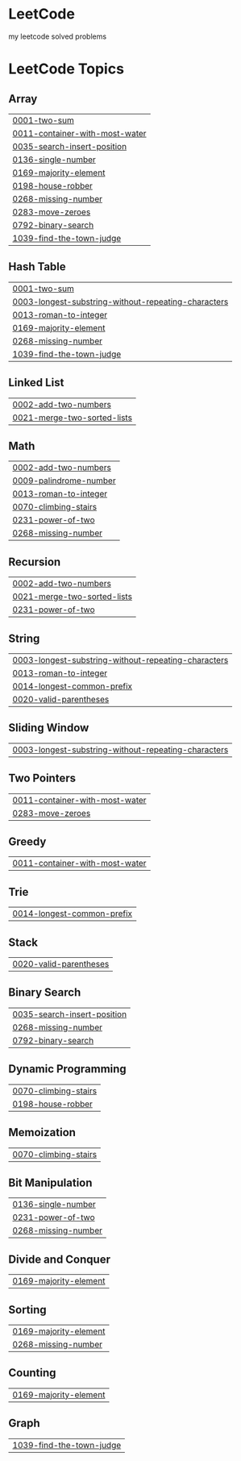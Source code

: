 # LeetCode
my leetcode solved problems

<!---LeetCode Topics Start-->
# LeetCode Topics
## Array
|  |
| ------- |
| [0001-two-sum](https://github.com/Kairuihu2903/LeetCode/tree/master/0001-two-sum) |
| [0011-container-with-most-water](https://github.com/Kairuihu2903/LeetCode/tree/master/0011-container-with-most-water) |
| [0035-search-insert-position](https://github.com/Kairuihu2903/LeetCode/tree/master/0035-search-insert-position) |
| [0136-single-number](https://github.com/Kairuihu2903/LeetCode/tree/master/0136-single-number) |
| [0169-majority-element](https://github.com/Kairuihu2903/LeetCode/tree/master/0169-majority-element) |
| [0198-house-robber](https://github.com/Kairuihu2903/LeetCode/tree/master/0198-house-robber) |
| [0268-missing-number](https://github.com/Kairuihu2903/LeetCode/tree/master/0268-missing-number) |
| [0283-move-zeroes](https://github.com/Kairuihu2903/LeetCode/tree/master/0283-move-zeroes) |
| [0792-binary-search](https://github.com/Kairuihu2903/LeetCode/tree/master/0792-binary-search) |
| [1039-find-the-town-judge](https://github.com/Kairuihu2903/LeetCode/tree/master/1039-find-the-town-judge) |
## Hash Table
|  |
| ------- |
| [0001-two-sum](https://github.com/Kairuihu2903/LeetCode/tree/master/0001-two-sum) |
| [0003-longest-substring-without-repeating-characters](https://github.com/Kairuihu2903/LeetCode/tree/master/0003-longest-substring-without-repeating-characters) |
| [0013-roman-to-integer](https://github.com/Kairuihu2903/LeetCode/tree/master/0013-roman-to-integer) |
| [0169-majority-element](https://github.com/Kairuihu2903/LeetCode/tree/master/0169-majority-element) |
| [0268-missing-number](https://github.com/Kairuihu2903/LeetCode/tree/master/0268-missing-number) |
| [1039-find-the-town-judge](https://github.com/Kairuihu2903/LeetCode/tree/master/1039-find-the-town-judge) |
## Linked List
|  |
| ------- |
| [0002-add-two-numbers](https://github.com/Kairuihu2903/LeetCode/tree/master/0002-add-two-numbers) |
| [0021-merge-two-sorted-lists](https://github.com/Kairuihu2903/LeetCode/tree/master/0021-merge-two-sorted-lists) |
## Math
|  |
| ------- |
| [0002-add-two-numbers](https://github.com/Kairuihu2903/LeetCode/tree/master/0002-add-two-numbers) |
| [0009-palindrome-number](https://github.com/Kairuihu2903/LeetCode/tree/master/0009-palindrome-number) |
| [0013-roman-to-integer](https://github.com/Kairuihu2903/LeetCode/tree/master/0013-roman-to-integer) |
| [0070-climbing-stairs](https://github.com/Kairuihu2903/LeetCode/tree/master/0070-climbing-stairs) |
| [0231-power-of-two](https://github.com/Kairuihu2903/LeetCode/tree/master/0231-power-of-two) |
| [0268-missing-number](https://github.com/Kairuihu2903/LeetCode/tree/master/0268-missing-number) |
## Recursion
|  |
| ------- |
| [0002-add-two-numbers](https://github.com/Kairuihu2903/LeetCode/tree/master/0002-add-two-numbers) |
| [0021-merge-two-sorted-lists](https://github.com/Kairuihu2903/LeetCode/tree/master/0021-merge-two-sorted-lists) |
| [0231-power-of-two](https://github.com/Kairuihu2903/LeetCode/tree/master/0231-power-of-two) |
## String
|  |
| ------- |
| [0003-longest-substring-without-repeating-characters](https://github.com/Kairuihu2903/LeetCode/tree/master/0003-longest-substring-without-repeating-characters) |
| [0013-roman-to-integer](https://github.com/Kairuihu2903/LeetCode/tree/master/0013-roman-to-integer) |
| [0014-longest-common-prefix](https://github.com/Kairuihu2903/LeetCode/tree/master/0014-longest-common-prefix) |
| [0020-valid-parentheses](https://github.com/Kairuihu2903/LeetCode/tree/master/0020-valid-parentheses) |
## Sliding Window
|  |
| ------- |
| [0003-longest-substring-without-repeating-characters](https://github.com/Kairuihu2903/LeetCode/tree/master/0003-longest-substring-without-repeating-characters) |
## Two Pointers
|  |
| ------- |
| [0011-container-with-most-water](https://github.com/Kairuihu2903/LeetCode/tree/master/0011-container-with-most-water) |
| [0283-move-zeroes](https://github.com/Kairuihu2903/LeetCode/tree/master/0283-move-zeroes) |
## Greedy
|  |
| ------- |
| [0011-container-with-most-water](https://github.com/Kairuihu2903/LeetCode/tree/master/0011-container-with-most-water) |
## Trie
|  |
| ------- |
| [0014-longest-common-prefix](https://github.com/Kairuihu2903/LeetCode/tree/master/0014-longest-common-prefix) |
## Stack
|  |
| ------- |
| [0020-valid-parentheses](https://github.com/Kairuihu2903/LeetCode/tree/master/0020-valid-parentheses) |
## Binary Search
|  |
| ------- |
| [0035-search-insert-position](https://github.com/Kairuihu2903/LeetCode/tree/master/0035-search-insert-position) |
| [0268-missing-number](https://github.com/Kairuihu2903/LeetCode/tree/master/0268-missing-number) |
| [0792-binary-search](https://github.com/Kairuihu2903/LeetCode/tree/master/0792-binary-search) |
## Dynamic Programming
|  |
| ------- |
| [0070-climbing-stairs](https://github.com/Kairuihu2903/LeetCode/tree/master/0070-climbing-stairs) |
| [0198-house-robber](https://github.com/Kairuihu2903/LeetCode/tree/master/0198-house-robber) |
## Memoization
|  |
| ------- |
| [0070-climbing-stairs](https://github.com/Kairuihu2903/LeetCode/tree/master/0070-climbing-stairs) |
## Bit Manipulation
|  |
| ------- |
| [0136-single-number](https://github.com/Kairuihu2903/LeetCode/tree/master/0136-single-number) |
| [0231-power-of-two](https://github.com/Kairuihu2903/LeetCode/tree/master/0231-power-of-two) |
| [0268-missing-number](https://github.com/Kairuihu2903/LeetCode/tree/master/0268-missing-number) |
## Divide and Conquer
|  |
| ------- |
| [0169-majority-element](https://github.com/Kairuihu2903/LeetCode/tree/master/0169-majority-element) |
## Sorting
|  |
| ------- |
| [0169-majority-element](https://github.com/Kairuihu2903/LeetCode/tree/master/0169-majority-element) |
| [0268-missing-number](https://github.com/Kairuihu2903/LeetCode/tree/master/0268-missing-number) |
## Counting
|  |
| ------- |
| [0169-majority-element](https://github.com/Kairuihu2903/LeetCode/tree/master/0169-majority-element) |
## Graph
|  |
| ------- |
| [1039-find-the-town-judge](https://github.com/Kairuihu2903/LeetCode/tree/master/1039-find-the-town-judge) |
<!---LeetCode Topics End-->